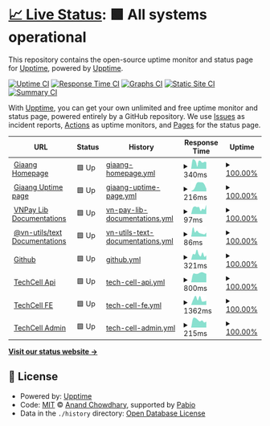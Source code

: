# [📈 Live Status](https://uptime.giaang.id.vn): <!--live status--> **🟩 All systems operational**

This repository contains the open-source uptime monitor and status page for [Upptime](https://upptime.js.org), powered by [Upptime](https://github.com/upptime/upptime).

[![Uptime CI](https://github.com/lehuygiang28/open-source-uptime/workflows/Uptime%20CI/badge.svg)](https://github.com/lehuygiang28/open-source-uptime/actions?query=workflow%3A%22Uptime+CI%22)
[![Response Time CI](https://github.com/lehuygiang28/open-source-uptime/workflows/Response%20Time%20CI/badge.svg)](https://github.com/lehuygiang28/open-source-uptime/actions?query=workflow%3A%22Response+Time+CI%22)
[![Graphs CI](https://github.com/lehuygiang28/open-source-uptime/workflows/Graphs%20CI/badge.svg)](https://github.com/lehuygiang28/open-source-uptime/actions?query=workflow%3A%22Graphs+CI%22)
[![Static Site CI](https://github.com/lehuygiang28/open-source-uptime/workflows/Static%20Site%20CI/badge.svg)](https://github.com/lehuygiang28/open-source-uptime/actions?query=workflow%3A%22Static+Site+CI%22)
[![Summary CI](https://github.com/lehuygiang28/open-source-uptime/workflows/Summary%20CI/badge.svg)](https://github.com/lehuygiang28/open-source-uptime/actions?query=workflow%3A%22Summary+CI%22)

With [Upptime](https://upptime.js.org), you can get your own unlimited and free uptime monitor and status page, powered entirely by a GitHub repository. We use [Issues](https://github.com/upptime/upptime/issues) as incident reports, [Actions](https://github.com/lehuygiang28/open-source-uptime/actions) as uptime monitors, and [Pages](https://uptime.giaang.id.vn) for the status page.

<!--start: status pages-->
<!-- This summary is generated by Upptime (https://github.com/upptime/upptime) -->
<!-- Do not edit this manually, your changes will be overwritten -->
<!-- prettier-ignore -->
| URL | Status | History | Response Time | Uptime |
| --- | ------ | ------- | ------------- | ------ |
| <img alt="" src="https://icons.duckduckgo.com/ip3/giaang.id.vn.ico" height="13"> [Giaang Homepage](https://giaang.id.vn) | 🟩 Up | [giaang-homepage.yml](https://github.com/lehuygiang28/open-source-uptime/commits/HEAD/history/giaang-homepage.yml) | <details><summary><img alt="Response time graph" src="./graphs/giaang-homepage/response-time-week.png" height="20"> 340ms</summary><br><a href="https://uptime.giaang.id.vn/history/giaang-homepage"><img alt="Response time 340" src="https://img.shields.io/endpoint?url=https%3A%2F%2Fraw.githubusercontent.com%2Flehuygiang28%2Fopen-source-uptime%2FHEAD%2Fapi%2Fgiaang-homepage%2Fresponse-time.json"></a><br><a href="https://uptime.giaang.id.vn/history/giaang-homepage"><img alt="24-hour response time 319" src="https://img.shields.io/endpoint?url=https%3A%2F%2Fraw.githubusercontent.com%2Flehuygiang28%2Fopen-source-uptime%2FHEAD%2Fapi%2Fgiaang-homepage%2Fresponse-time-day.json"></a><br><a href="https://uptime.giaang.id.vn/history/giaang-homepage"><img alt="7-day response time 340" src="https://img.shields.io/endpoint?url=https%3A%2F%2Fraw.githubusercontent.com%2Flehuygiang28%2Fopen-source-uptime%2FHEAD%2Fapi%2Fgiaang-homepage%2Fresponse-time-week.json"></a><br><a href="https://uptime.giaang.id.vn/history/giaang-homepage"><img alt="30-day response time 340" src="https://img.shields.io/endpoint?url=https%3A%2F%2Fraw.githubusercontent.com%2Flehuygiang28%2Fopen-source-uptime%2FHEAD%2Fapi%2Fgiaang-homepage%2Fresponse-time-month.json"></a><br><a href="https://uptime.giaang.id.vn/history/giaang-homepage"><img alt="1-year response time 340" src="https://img.shields.io/endpoint?url=https%3A%2F%2Fraw.githubusercontent.com%2Flehuygiang28%2Fopen-source-uptime%2FHEAD%2Fapi%2Fgiaang-homepage%2Fresponse-time-year.json"></a></details> | <details><summary><a href="https://uptime.giaang.id.vn/history/giaang-homepage">100.00%</a></summary><a href="https://uptime.giaang.id.vn/history/giaang-homepage"><img alt="All-time uptime 100.00%" src="https://img.shields.io/endpoint?url=https%3A%2F%2Fraw.githubusercontent.com%2Flehuygiang28%2Fopen-source-uptime%2FHEAD%2Fapi%2Fgiaang-homepage%2Fuptime.json"></a><br><a href="https://uptime.giaang.id.vn/history/giaang-homepage"><img alt="24-hour uptime 100.00%" src="https://img.shields.io/endpoint?url=https%3A%2F%2Fraw.githubusercontent.com%2Flehuygiang28%2Fopen-source-uptime%2FHEAD%2Fapi%2Fgiaang-homepage%2Fuptime-day.json"></a><br><a href="https://uptime.giaang.id.vn/history/giaang-homepage"><img alt="7-day uptime 100.00%" src="https://img.shields.io/endpoint?url=https%3A%2F%2Fraw.githubusercontent.com%2Flehuygiang28%2Fopen-source-uptime%2FHEAD%2Fapi%2Fgiaang-homepage%2Fuptime-week.json"></a><br><a href="https://uptime.giaang.id.vn/history/giaang-homepage"><img alt="30-day uptime 100.00%" src="https://img.shields.io/endpoint?url=https%3A%2F%2Fraw.githubusercontent.com%2Flehuygiang28%2Fopen-source-uptime%2FHEAD%2Fapi%2Fgiaang-homepage%2Fuptime-month.json"></a><br><a href="https://uptime.giaang.id.vn/history/giaang-homepage"><img alt="1-year uptime 100.00%" src="https://img.shields.io/endpoint?url=https%3A%2F%2Fraw.githubusercontent.com%2Flehuygiang28%2Fopen-source-uptime%2FHEAD%2Fapi%2Fgiaang-homepage%2Fuptime-year.json"></a></details>
| <img alt="" src="https://icons.duckduckgo.com/ip3/uptime.giaang.id.vn.ico" height="13"> [Giaang Uptime page](https://uptime.giaang.id.vn) | 🟩 Up | [giaang-uptime-page.yml](https://github.com/lehuygiang28/open-source-uptime/commits/HEAD/history/giaang-uptime-page.yml) | <details><summary><img alt="Response time graph" src="./graphs/giaang-uptime-page/response-time-week.png" height="20"> 216ms</summary><br><a href="https://uptime.giaang.id.vn/history/giaang-uptime-page"><img alt="Response time 216" src="https://img.shields.io/endpoint?url=https%3A%2F%2Fraw.githubusercontent.com%2Flehuygiang28%2Fopen-source-uptime%2FHEAD%2Fapi%2Fgiaang-uptime-page%2Fresponse-time.json"></a><br><a href="https://uptime.giaang.id.vn/history/giaang-uptime-page"><img alt="24-hour response time 91" src="https://img.shields.io/endpoint?url=https%3A%2F%2Fraw.githubusercontent.com%2Flehuygiang28%2Fopen-source-uptime%2FHEAD%2Fapi%2Fgiaang-uptime-page%2Fresponse-time-day.json"></a><br><a href="https://uptime.giaang.id.vn/history/giaang-uptime-page"><img alt="7-day response time 216" src="https://img.shields.io/endpoint?url=https%3A%2F%2Fraw.githubusercontent.com%2Flehuygiang28%2Fopen-source-uptime%2FHEAD%2Fapi%2Fgiaang-uptime-page%2Fresponse-time-week.json"></a><br><a href="https://uptime.giaang.id.vn/history/giaang-uptime-page"><img alt="30-day response time 216" src="https://img.shields.io/endpoint?url=https%3A%2F%2Fraw.githubusercontent.com%2Flehuygiang28%2Fopen-source-uptime%2FHEAD%2Fapi%2Fgiaang-uptime-page%2Fresponse-time-month.json"></a><br><a href="https://uptime.giaang.id.vn/history/giaang-uptime-page"><img alt="1-year response time 216" src="https://img.shields.io/endpoint?url=https%3A%2F%2Fraw.githubusercontent.com%2Flehuygiang28%2Fopen-source-uptime%2FHEAD%2Fapi%2Fgiaang-uptime-page%2Fresponse-time-year.json"></a></details> | <details><summary><a href="https://uptime.giaang.id.vn/history/giaang-uptime-page">100.00%</a></summary><a href="https://uptime.giaang.id.vn/history/giaang-uptime-page"><img alt="All-time uptime 100.00%" src="https://img.shields.io/endpoint?url=https%3A%2F%2Fraw.githubusercontent.com%2Flehuygiang28%2Fopen-source-uptime%2FHEAD%2Fapi%2Fgiaang-uptime-page%2Fuptime.json"></a><br><a href="https://uptime.giaang.id.vn/history/giaang-uptime-page"><img alt="24-hour uptime 100.00%" src="https://img.shields.io/endpoint?url=https%3A%2F%2Fraw.githubusercontent.com%2Flehuygiang28%2Fopen-source-uptime%2FHEAD%2Fapi%2Fgiaang-uptime-page%2Fuptime-day.json"></a><br><a href="https://uptime.giaang.id.vn/history/giaang-uptime-page"><img alt="7-day uptime 100.00%" src="https://img.shields.io/endpoint?url=https%3A%2F%2Fraw.githubusercontent.com%2Flehuygiang28%2Fopen-source-uptime%2FHEAD%2Fapi%2Fgiaang-uptime-page%2Fuptime-week.json"></a><br><a href="https://uptime.giaang.id.vn/history/giaang-uptime-page"><img alt="30-day uptime 100.00%" src="https://img.shields.io/endpoint?url=https%3A%2F%2Fraw.githubusercontent.com%2Flehuygiang28%2Fopen-source-uptime%2FHEAD%2Fapi%2Fgiaang-uptime-page%2Fuptime-month.json"></a><br><a href="https://uptime.giaang.id.vn/history/giaang-uptime-page"><img alt="1-year uptime 100.00%" src="https://img.shields.io/endpoint?url=https%3A%2F%2Fraw.githubusercontent.com%2Flehuygiang28%2Fopen-source-uptime%2FHEAD%2Fapi%2Fgiaang-uptime-page%2Fuptime-year.json"></a></details>
| <img alt="" src="https://icons.duckduckgo.com/ip3/vnpay-lib.vercel.app.ico" height="13"> [VNPay Lib Documentations](https://vnpay-lib.vercel.app) | 🟩 Up | [vn-pay-lib-documentations.yml](https://github.com/lehuygiang28/open-source-uptime/commits/HEAD/history/vn-pay-lib-documentations.yml) | <details><summary><img alt="Response time graph" src="./graphs/vn-pay-lib-documentations/response-time-week.png" height="20"> 97ms</summary><br><a href="https://uptime.giaang.id.vn/history/vn-pay-lib-documentations"><img alt="Response time 97" src="https://img.shields.io/endpoint?url=https%3A%2F%2Fraw.githubusercontent.com%2Flehuygiang28%2Fopen-source-uptime%2FHEAD%2Fapi%2Fvn-pay-lib-documentations%2Fresponse-time.json"></a><br><a href="https://uptime.giaang.id.vn/history/vn-pay-lib-documentations"><img alt="24-hour response time 143" src="https://img.shields.io/endpoint?url=https%3A%2F%2Fraw.githubusercontent.com%2Flehuygiang28%2Fopen-source-uptime%2FHEAD%2Fapi%2Fvn-pay-lib-documentations%2Fresponse-time-day.json"></a><br><a href="https://uptime.giaang.id.vn/history/vn-pay-lib-documentations"><img alt="7-day response time 97" src="https://img.shields.io/endpoint?url=https%3A%2F%2Fraw.githubusercontent.com%2Flehuygiang28%2Fopen-source-uptime%2FHEAD%2Fapi%2Fvn-pay-lib-documentations%2Fresponse-time-week.json"></a><br><a href="https://uptime.giaang.id.vn/history/vn-pay-lib-documentations"><img alt="30-day response time 97" src="https://img.shields.io/endpoint?url=https%3A%2F%2Fraw.githubusercontent.com%2Flehuygiang28%2Fopen-source-uptime%2FHEAD%2Fapi%2Fvn-pay-lib-documentations%2Fresponse-time-month.json"></a><br><a href="https://uptime.giaang.id.vn/history/vn-pay-lib-documentations"><img alt="1-year response time 97" src="https://img.shields.io/endpoint?url=https%3A%2F%2Fraw.githubusercontent.com%2Flehuygiang28%2Fopen-source-uptime%2FHEAD%2Fapi%2Fvn-pay-lib-documentations%2Fresponse-time-year.json"></a></details> | <details><summary><a href="https://uptime.giaang.id.vn/history/vn-pay-lib-documentations">100.00%</a></summary><a href="https://uptime.giaang.id.vn/history/vn-pay-lib-documentations"><img alt="All-time uptime 100.00%" src="https://img.shields.io/endpoint?url=https%3A%2F%2Fraw.githubusercontent.com%2Flehuygiang28%2Fopen-source-uptime%2FHEAD%2Fapi%2Fvn-pay-lib-documentations%2Fuptime.json"></a><br><a href="https://uptime.giaang.id.vn/history/vn-pay-lib-documentations"><img alt="24-hour uptime 100.00%" src="https://img.shields.io/endpoint?url=https%3A%2F%2Fraw.githubusercontent.com%2Flehuygiang28%2Fopen-source-uptime%2FHEAD%2Fapi%2Fvn-pay-lib-documentations%2Fuptime-day.json"></a><br><a href="https://uptime.giaang.id.vn/history/vn-pay-lib-documentations"><img alt="7-day uptime 100.00%" src="https://img.shields.io/endpoint?url=https%3A%2F%2Fraw.githubusercontent.com%2Flehuygiang28%2Fopen-source-uptime%2FHEAD%2Fapi%2Fvn-pay-lib-documentations%2Fuptime-week.json"></a><br><a href="https://uptime.giaang.id.vn/history/vn-pay-lib-documentations"><img alt="30-day uptime 100.00%" src="https://img.shields.io/endpoint?url=https%3A%2F%2Fraw.githubusercontent.com%2Flehuygiang28%2Fopen-source-uptime%2FHEAD%2Fapi%2Fvn-pay-lib-documentations%2Fuptime-month.json"></a><br><a href="https://uptime.giaang.id.vn/history/vn-pay-lib-documentations"><img alt="1-year uptime 100.00%" src="https://img.shields.io/endpoint?url=https%3A%2F%2Fraw.githubusercontent.com%2Flehuygiang28%2Fopen-source-uptime%2FHEAD%2Fapi%2Fvn-pay-lib-documentations%2Fuptime-year.json"></a></details>
| <img alt="" src="https://icons.duckduckgo.com/ip3/vn-text.vercel.app.ico" height="13"> [@vn-utils/text Documentations](https://vn-text.vercel.app) | 🟩 Up | [vn-utils-text-documentations.yml](https://github.com/lehuygiang28/open-source-uptime/commits/HEAD/history/vn-utils-text-documentations.yml) | <details><summary><img alt="Response time graph" src="./graphs/vn-utils-text-documentations/response-time-week.png" height="20"> 86ms</summary><br><a href="https://uptime.giaang.id.vn/history/vn-utils-text-documentations"><img alt="Response time 86" src="https://img.shields.io/endpoint?url=https%3A%2F%2Fraw.githubusercontent.com%2Flehuygiang28%2Fopen-source-uptime%2FHEAD%2Fapi%2Fvn-utils-text-documentations%2Fresponse-time.json"></a><br><a href="https://uptime.giaang.id.vn/history/vn-utils-text-documentations"><img alt="24-hour response time 78" src="https://img.shields.io/endpoint?url=https%3A%2F%2Fraw.githubusercontent.com%2Flehuygiang28%2Fopen-source-uptime%2FHEAD%2Fapi%2Fvn-utils-text-documentations%2Fresponse-time-day.json"></a><br><a href="https://uptime.giaang.id.vn/history/vn-utils-text-documentations"><img alt="7-day response time 86" src="https://img.shields.io/endpoint?url=https%3A%2F%2Fraw.githubusercontent.com%2Flehuygiang28%2Fopen-source-uptime%2FHEAD%2Fapi%2Fvn-utils-text-documentations%2Fresponse-time-week.json"></a><br><a href="https://uptime.giaang.id.vn/history/vn-utils-text-documentations"><img alt="30-day response time 86" src="https://img.shields.io/endpoint?url=https%3A%2F%2Fraw.githubusercontent.com%2Flehuygiang28%2Fopen-source-uptime%2FHEAD%2Fapi%2Fvn-utils-text-documentations%2Fresponse-time-month.json"></a><br><a href="https://uptime.giaang.id.vn/history/vn-utils-text-documentations"><img alt="1-year response time 86" src="https://img.shields.io/endpoint?url=https%3A%2F%2Fraw.githubusercontent.com%2Flehuygiang28%2Fopen-source-uptime%2FHEAD%2Fapi%2Fvn-utils-text-documentations%2Fresponse-time-year.json"></a></details> | <details><summary><a href="https://uptime.giaang.id.vn/history/vn-utils-text-documentations">100.00%</a></summary><a href="https://uptime.giaang.id.vn/history/vn-utils-text-documentations"><img alt="All-time uptime 100.00%" src="https://img.shields.io/endpoint?url=https%3A%2F%2Fraw.githubusercontent.com%2Flehuygiang28%2Fopen-source-uptime%2FHEAD%2Fapi%2Fvn-utils-text-documentations%2Fuptime.json"></a><br><a href="https://uptime.giaang.id.vn/history/vn-utils-text-documentations"><img alt="24-hour uptime 100.00%" src="https://img.shields.io/endpoint?url=https%3A%2F%2Fraw.githubusercontent.com%2Flehuygiang28%2Fopen-source-uptime%2FHEAD%2Fapi%2Fvn-utils-text-documentations%2Fuptime-day.json"></a><br><a href="https://uptime.giaang.id.vn/history/vn-utils-text-documentations"><img alt="7-day uptime 100.00%" src="https://img.shields.io/endpoint?url=https%3A%2F%2Fraw.githubusercontent.com%2Flehuygiang28%2Fopen-source-uptime%2FHEAD%2Fapi%2Fvn-utils-text-documentations%2Fuptime-week.json"></a><br><a href="https://uptime.giaang.id.vn/history/vn-utils-text-documentations"><img alt="30-day uptime 100.00%" src="https://img.shields.io/endpoint?url=https%3A%2F%2Fraw.githubusercontent.com%2Flehuygiang28%2Fopen-source-uptime%2FHEAD%2Fapi%2Fvn-utils-text-documentations%2Fuptime-month.json"></a><br><a href="https://uptime.giaang.id.vn/history/vn-utils-text-documentations"><img alt="1-year uptime 100.00%" src="https://img.shields.io/endpoint?url=https%3A%2F%2Fraw.githubusercontent.com%2Flehuygiang28%2Fopen-source-uptime%2FHEAD%2Fapi%2Fvn-utils-text-documentations%2Fuptime-year.json"></a></details>
| <img alt="" src="https://icons.duckduckgo.com/ip3/github.com.ico" height="13"> [Github](https://github.com/lehuygiang28) | 🟩 Up | [github.yml](https://github.com/lehuygiang28/open-source-uptime/commits/HEAD/history/github.yml) | <details><summary><img alt="Response time graph" src="./graphs/github/response-time-week.png" height="20"> 321ms</summary><br><a href="https://uptime.giaang.id.vn/history/github"><img alt="Response time 321" src="https://img.shields.io/endpoint?url=https%3A%2F%2Fraw.githubusercontent.com%2Flehuygiang28%2Fopen-source-uptime%2FHEAD%2Fapi%2Fgithub%2Fresponse-time.json"></a><br><a href="https://uptime.giaang.id.vn/history/github"><img alt="24-hour response time 248" src="https://img.shields.io/endpoint?url=https%3A%2F%2Fraw.githubusercontent.com%2Flehuygiang28%2Fopen-source-uptime%2FHEAD%2Fapi%2Fgithub%2Fresponse-time-day.json"></a><br><a href="https://uptime.giaang.id.vn/history/github"><img alt="7-day response time 321" src="https://img.shields.io/endpoint?url=https%3A%2F%2Fraw.githubusercontent.com%2Flehuygiang28%2Fopen-source-uptime%2FHEAD%2Fapi%2Fgithub%2Fresponse-time-week.json"></a><br><a href="https://uptime.giaang.id.vn/history/github"><img alt="30-day response time 321" src="https://img.shields.io/endpoint?url=https%3A%2F%2Fraw.githubusercontent.com%2Flehuygiang28%2Fopen-source-uptime%2FHEAD%2Fapi%2Fgithub%2Fresponse-time-month.json"></a><br><a href="https://uptime.giaang.id.vn/history/github"><img alt="1-year response time 321" src="https://img.shields.io/endpoint?url=https%3A%2F%2Fraw.githubusercontent.com%2Flehuygiang28%2Fopen-source-uptime%2FHEAD%2Fapi%2Fgithub%2Fresponse-time-year.json"></a></details> | <details><summary><a href="https://uptime.giaang.id.vn/history/github">100.00%</a></summary><a href="https://uptime.giaang.id.vn/history/github"><img alt="All-time uptime 100.00%" src="https://img.shields.io/endpoint?url=https%3A%2F%2Fraw.githubusercontent.com%2Flehuygiang28%2Fopen-source-uptime%2FHEAD%2Fapi%2Fgithub%2Fuptime.json"></a><br><a href="https://uptime.giaang.id.vn/history/github"><img alt="24-hour uptime 100.00%" src="https://img.shields.io/endpoint?url=https%3A%2F%2Fraw.githubusercontent.com%2Flehuygiang28%2Fopen-source-uptime%2FHEAD%2Fapi%2Fgithub%2Fuptime-day.json"></a><br><a href="https://uptime.giaang.id.vn/history/github"><img alt="7-day uptime 100.00%" src="https://img.shields.io/endpoint?url=https%3A%2F%2Fraw.githubusercontent.com%2Flehuygiang28%2Fopen-source-uptime%2FHEAD%2Fapi%2Fgithub%2Fuptime-week.json"></a><br><a href="https://uptime.giaang.id.vn/history/github"><img alt="30-day uptime 100.00%" src="https://img.shields.io/endpoint?url=https%3A%2F%2Fraw.githubusercontent.com%2Flehuygiang28%2Fopen-source-uptime%2FHEAD%2Fapi%2Fgithub%2Fuptime-month.json"></a><br><a href="https://uptime.giaang.id.vn/history/github"><img alt="1-year uptime 100.00%" src="https://img.shields.io/endpoint?url=https%3A%2F%2Fraw.githubusercontent.com%2Flehuygiang28%2Fopen-source-uptime%2FHEAD%2Fapi%2Fgithub%2Fuptime-year.json"></a></details>
| <img alt="" src="https://icons.duckduckgo.com/ip3/api.techcell.cloud.ico" height="13"> [TechCell Api](https://api.techcell.cloud/docs) | 🟩 Up | [tech-cell-api.yml](https://github.com/lehuygiang28/open-source-uptime/commits/HEAD/history/tech-cell-api.yml) | <details><summary><img alt="Response time graph" src="./graphs/tech-cell-api/response-time-week.png" height="20"> 800ms</summary><br><a href="https://uptime.giaang.id.vn/history/tech-cell-api"><img alt="Response time 800" src="https://img.shields.io/endpoint?url=https%3A%2F%2Fraw.githubusercontent.com%2Flehuygiang28%2Fopen-source-uptime%2FHEAD%2Fapi%2Ftech-cell-api%2Fresponse-time.json"></a><br><a href="https://uptime.giaang.id.vn/history/tech-cell-api"><img alt="24-hour response time 747" src="https://img.shields.io/endpoint?url=https%3A%2F%2Fraw.githubusercontent.com%2Flehuygiang28%2Fopen-source-uptime%2FHEAD%2Fapi%2Ftech-cell-api%2Fresponse-time-day.json"></a><br><a href="https://uptime.giaang.id.vn/history/tech-cell-api"><img alt="7-day response time 800" src="https://img.shields.io/endpoint?url=https%3A%2F%2Fraw.githubusercontent.com%2Flehuygiang28%2Fopen-source-uptime%2FHEAD%2Fapi%2Ftech-cell-api%2Fresponse-time-week.json"></a><br><a href="https://uptime.giaang.id.vn/history/tech-cell-api"><img alt="30-day response time 800" src="https://img.shields.io/endpoint?url=https%3A%2F%2Fraw.githubusercontent.com%2Flehuygiang28%2Fopen-source-uptime%2FHEAD%2Fapi%2Ftech-cell-api%2Fresponse-time-month.json"></a><br><a href="https://uptime.giaang.id.vn/history/tech-cell-api"><img alt="1-year response time 800" src="https://img.shields.io/endpoint?url=https%3A%2F%2Fraw.githubusercontent.com%2Flehuygiang28%2Fopen-source-uptime%2FHEAD%2Fapi%2Ftech-cell-api%2Fresponse-time-year.json"></a></details> | <details><summary><a href="https://uptime.giaang.id.vn/history/tech-cell-api">100.00%</a></summary><a href="https://uptime.giaang.id.vn/history/tech-cell-api"><img alt="All-time uptime 100.00%" src="https://img.shields.io/endpoint?url=https%3A%2F%2Fraw.githubusercontent.com%2Flehuygiang28%2Fopen-source-uptime%2FHEAD%2Fapi%2Ftech-cell-api%2Fuptime.json"></a><br><a href="https://uptime.giaang.id.vn/history/tech-cell-api"><img alt="24-hour uptime 100.00%" src="https://img.shields.io/endpoint?url=https%3A%2F%2Fraw.githubusercontent.com%2Flehuygiang28%2Fopen-source-uptime%2FHEAD%2Fapi%2Ftech-cell-api%2Fuptime-day.json"></a><br><a href="https://uptime.giaang.id.vn/history/tech-cell-api"><img alt="7-day uptime 100.00%" src="https://img.shields.io/endpoint?url=https%3A%2F%2Fraw.githubusercontent.com%2Flehuygiang28%2Fopen-source-uptime%2FHEAD%2Fapi%2Ftech-cell-api%2Fuptime-week.json"></a><br><a href="https://uptime.giaang.id.vn/history/tech-cell-api"><img alt="30-day uptime 100.00%" src="https://img.shields.io/endpoint?url=https%3A%2F%2Fraw.githubusercontent.com%2Flehuygiang28%2Fopen-source-uptime%2FHEAD%2Fapi%2Ftech-cell-api%2Fuptime-month.json"></a><br><a href="https://uptime.giaang.id.vn/history/tech-cell-api"><img alt="1-year uptime 100.00%" src="https://img.shields.io/endpoint?url=https%3A%2F%2Fraw.githubusercontent.com%2Flehuygiang28%2Fopen-source-uptime%2FHEAD%2Fapi%2Ftech-cell-api%2Fuptime-year.json"></a></details>
| <img alt="" src="https://icons.duckduckgo.com/ip3/techcell.cloud.ico" height="13"> [TechCell FE](https://techcell.cloud) | 🟩 Up | [tech-cell-fe.yml](https://github.com/lehuygiang28/open-source-uptime/commits/HEAD/history/tech-cell-fe.yml) | <details><summary><img alt="Response time graph" src="./graphs/tech-cell-fe/response-time-week.png" height="20"> 1362ms</summary><br><a href="https://uptime.giaang.id.vn/history/tech-cell-fe"><img alt="Response time 1362" src="https://img.shields.io/endpoint?url=https%3A%2F%2Fraw.githubusercontent.com%2Flehuygiang28%2Fopen-source-uptime%2FHEAD%2Fapi%2Ftech-cell-fe%2Fresponse-time.json"></a><br><a href="https://uptime.giaang.id.vn/history/tech-cell-fe"><img alt="24-hour response time 999" src="https://img.shields.io/endpoint?url=https%3A%2F%2Fraw.githubusercontent.com%2Flehuygiang28%2Fopen-source-uptime%2FHEAD%2Fapi%2Ftech-cell-fe%2Fresponse-time-day.json"></a><br><a href="https://uptime.giaang.id.vn/history/tech-cell-fe"><img alt="7-day response time 1362" src="https://img.shields.io/endpoint?url=https%3A%2F%2Fraw.githubusercontent.com%2Flehuygiang28%2Fopen-source-uptime%2FHEAD%2Fapi%2Ftech-cell-fe%2Fresponse-time-week.json"></a><br><a href="https://uptime.giaang.id.vn/history/tech-cell-fe"><img alt="30-day response time 1362" src="https://img.shields.io/endpoint?url=https%3A%2F%2Fraw.githubusercontent.com%2Flehuygiang28%2Fopen-source-uptime%2FHEAD%2Fapi%2Ftech-cell-fe%2Fresponse-time-month.json"></a><br><a href="https://uptime.giaang.id.vn/history/tech-cell-fe"><img alt="1-year response time 1362" src="https://img.shields.io/endpoint?url=https%3A%2F%2Fraw.githubusercontent.com%2Flehuygiang28%2Fopen-source-uptime%2FHEAD%2Fapi%2Ftech-cell-fe%2Fresponse-time-year.json"></a></details> | <details><summary><a href="https://uptime.giaang.id.vn/history/tech-cell-fe">100.00%</a></summary><a href="https://uptime.giaang.id.vn/history/tech-cell-fe"><img alt="All-time uptime 100.00%" src="https://img.shields.io/endpoint?url=https%3A%2F%2Fraw.githubusercontent.com%2Flehuygiang28%2Fopen-source-uptime%2FHEAD%2Fapi%2Ftech-cell-fe%2Fuptime.json"></a><br><a href="https://uptime.giaang.id.vn/history/tech-cell-fe"><img alt="24-hour uptime 100.00%" src="https://img.shields.io/endpoint?url=https%3A%2F%2Fraw.githubusercontent.com%2Flehuygiang28%2Fopen-source-uptime%2FHEAD%2Fapi%2Ftech-cell-fe%2Fuptime-day.json"></a><br><a href="https://uptime.giaang.id.vn/history/tech-cell-fe"><img alt="7-day uptime 100.00%" src="https://img.shields.io/endpoint?url=https%3A%2F%2Fraw.githubusercontent.com%2Flehuygiang28%2Fopen-source-uptime%2FHEAD%2Fapi%2Ftech-cell-fe%2Fuptime-week.json"></a><br><a href="https://uptime.giaang.id.vn/history/tech-cell-fe"><img alt="30-day uptime 100.00%" src="https://img.shields.io/endpoint?url=https%3A%2F%2Fraw.githubusercontent.com%2Flehuygiang28%2Fopen-source-uptime%2FHEAD%2Fapi%2Ftech-cell-fe%2Fuptime-month.json"></a><br><a href="https://uptime.giaang.id.vn/history/tech-cell-fe"><img alt="1-year uptime 100.00%" src="https://img.shields.io/endpoint?url=https%3A%2F%2Fraw.githubusercontent.com%2Flehuygiang28%2Fopen-source-uptime%2FHEAD%2Fapi%2Ftech-cell-fe%2Fuptime-year.json"></a></details>
| <img alt="" src="https://icons.duckduckgo.com/ip3/admin.techcell.cloud.ico" height="13"> [TechCell Admin](https://admin.techcell.cloud) | 🟩 Up | [tech-cell-admin.yml](https://github.com/lehuygiang28/open-source-uptime/commits/HEAD/history/tech-cell-admin.yml) | <details><summary><img alt="Response time graph" src="./graphs/tech-cell-admin/response-time-week.png" height="20"> 215ms</summary><br><a href="https://uptime.giaang.id.vn/history/tech-cell-admin"><img alt="Response time 215" src="https://img.shields.io/endpoint?url=https%3A%2F%2Fraw.githubusercontent.com%2Flehuygiang28%2Fopen-source-uptime%2FHEAD%2Fapi%2Ftech-cell-admin%2Fresponse-time.json"></a><br><a href="https://uptime.giaang.id.vn/history/tech-cell-admin"><img alt="24-hour response time 174" src="https://img.shields.io/endpoint?url=https%3A%2F%2Fraw.githubusercontent.com%2Flehuygiang28%2Fopen-source-uptime%2FHEAD%2Fapi%2Ftech-cell-admin%2Fresponse-time-day.json"></a><br><a href="https://uptime.giaang.id.vn/history/tech-cell-admin"><img alt="7-day response time 215" src="https://img.shields.io/endpoint?url=https%3A%2F%2Fraw.githubusercontent.com%2Flehuygiang28%2Fopen-source-uptime%2FHEAD%2Fapi%2Ftech-cell-admin%2Fresponse-time-week.json"></a><br><a href="https://uptime.giaang.id.vn/history/tech-cell-admin"><img alt="30-day response time 215" src="https://img.shields.io/endpoint?url=https%3A%2F%2Fraw.githubusercontent.com%2Flehuygiang28%2Fopen-source-uptime%2FHEAD%2Fapi%2Ftech-cell-admin%2Fresponse-time-month.json"></a><br><a href="https://uptime.giaang.id.vn/history/tech-cell-admin"><img alt="1-year response time 215" src="https://img.shields.io/endpoint?url=https%3A%2F%2Fraw.githubusercontent.com%2Flehuygiang28%2Fopen-source-uptime%2FHEAD%2Fapi%2Ftech-cell-admin%2Fresponse-time-year.json"></a></details> | <details><summary><a href="https://uptime.giaang.id.vn/history/tech-cell-admin">100.00%</a></summary><a href="https://uptime.giaang.id.vn/history/tech-cell-admin"><img alt="All-time uptime 100.00%" src="https://img.shields.io/endpoint?url=https%3A%2F%2Fraw.githubusercontent.com%2Flehuygiang28%2Fopen-source-uptime%2FHEAD%2Fapi%2Ftech-cell-admin%2Fuptime.json"></a><br><a href="https://uptime.giaang.id.vn/history/tech-cell-admin"><img alt="24-hour uptime 100.00%" src="https://img.shields.io/endpoint?url=https%3A%2F%2Fraw.githubusercontent.com%2Flehuygiang28%2Fopen-source-uptime%2FHEAD%2Fapi%2Ftech-cell-admin%2Fuptime-day.json"></a><br><a href="https://uptime.giaang.id.vn/history/tech-cell-admin"><img alt="7-day uptime 100.00%" src="https://img.shields.io/endpoint?url=https%3A%2F%2Fraw.githubusercontent.com%2Flehuygiang28%2Fopen-source-uptime%2FHEAD%2Fapi%2Ftech-cell-admin%2Fuptime-week.json"></a><br><a href="https://uptime.giaang.id.vn/history/tech-cell-admin"><img alt="30-day uptime 100.00%" src="https://img.shields.io/endpoint?url=https%3A%2F%2Fraw.githubusercontent.com%2Flehuygiang28%2Fopen-source-uptime%2FHEAD%2Fapi%2Ftech-cell-admin%2Fuptime-month.json"></a><br><a href="https://uptime.giaang.id.vn/history/tech-cell-admin"><img alt="1-year uptime 100.00%" src="https://img.shields.io/endpoint?url=https%3A%2F%2Fraw.githubusercontent.com%2Flehuygiang28%2Fopen-source-uptime%2FHEAD%2Fapi%2Ftech-cell-admin%2Fuptime-year.json"></a></details>

<!--end: status pages-->

[**Visit our status website →**](https://uptime.giaang.id.vn)

## 📄 License

- Powered by: [Upptime](https://github.com/upptime/upptime)
- Code: [MIT](./LICENSE) © [Anand Chowdhary](https://anandchowdhary.com), supported by [Pabio](https://pabio.com)
- Data in the `./history` directory: [Open Database License](https://opendatacommons.org/licenses/odbl/1-0/)
